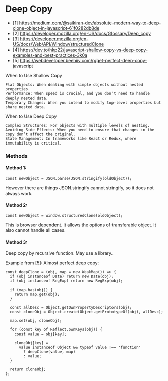 # Deep Copy

- [1] https://medium.com/@saikiran-dev/absolute-modern-way-to-deep-clone-object-in-javascript-61f0282db8de
- [2] https://developer.mozilla.org/en-US/docs/Glossary/Deep_copy
- [3] https://developer.mozilla.org/en-US/docs/Web/API/Window/structuredClone
- [4] https://dev.to/hkp22/javascript-shallow-copy-vs-deep-copy-examples-and-best-practices-3k0a
- [5] https://webdeveloper.beehiiv.com/p/get-perfect-deep-copy-javascript

When to Use Shallow Copy

    Flat Objects: When dealing with simple objects without nested properties.
    Performance: When speed is crucial, and you don’t need to handle deeply nested data.
    Temporary Changes: When you intend to modify top-level properties but share nested data.

When to Use Deep Copy

    Complex Structures: For objects with multiple levels of nesting.
    Avoiding Side Effects: When you need to ensure that changes in the copy don’t affect the original.
    State Management: In frameworks like React or Redux, where immutability is critical.

### Methods

#### Method 1: 

```
const newObject = JSON.parse(JSON.stringify(oldObject));
```
However there are things JSON.stringify cannot stringify, so it does not always work.

#### Method 2:

```
const newObject = window.structuredClone(oldObject);
```
This is browser dependent. It allows the options of transferable object. It also cannot handle all cases.

#### Method 3:

Deep copy by recursive function. May use a library.

Example from [5]: Almost perfect deep copy:
```
const deepClone = (obj, map = new WeakMap()) => {
  if (obj instanceof Date) return new Date(obj);
  if (obj instanceof RegExp) return new RegExp(obj);

  if (map.has(obj)) {
    return map.get(obj);
  }

  const allDesc = Object.getOwnPropertyDescriptors(obj);
  const cloneObj = Object.create(Object.getPrototypeOf(obj), allDesc);

  map.set(obj, cloneObj);

  for (const key of Reflect.ownKeys(obj)) {
    const value = obj[key];

    cloneObj[key] =
      value instanceof Object && typeof value !== 'function'
        ? deepClone(value, map)
        : value;
  }

  return cloneObj;
};
```
